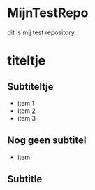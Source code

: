 # MijnTestRepo

dit is mij test repository.

# titeltje

## Subtiteltje

- item 1
- item 2
- item 3

## Nog geen subtitel

  - item

Subtitle
--------
